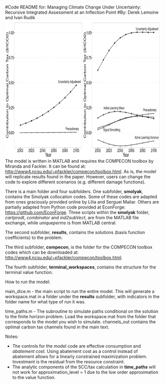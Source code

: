 #Code README for: Managing Climate Change Under Uncertainty: Recursive Integrated Assessment at an Inflection Point
#By: Derek Lemoine and Ivan Rudik
<a href="url"><img src="https://github.com/irudik/dynamic-stochastic-dice/blob/master/readme_figure.png" align="left" height="450" width="900" ></a>

The model is written in MATLAB and requires the COMPECON toolbox by Miranda and Fackler. It can be found at: http://www4.ncsu.edu/~pfackler/compecon/toolbox.html. As is, the model will replicate results found in the paper. However, users can change the code to explore different scenarios (e.g. different damage functions).

There is a main folder and four subfolders. One subfolder, **smolyak**, contains the Smolyak collocation codes. Some of these codes are adapted from ones graciously provided online by Lilia and Serguei Maliar. Others are partially adapted from Python code provided at EconForge: https://github.com/EconForge. Three scripts within the **smolyak** folder, *cartprodt*, *combinator* and *ind2subVect*, are from the MATLAB file exchange, while *uniqueperms* is from MATLAB central.

The second subfolder, **results**, contains the solutions (basis function coefficients) to the problem.

The third subfolder, **compecon**, is the folder for the COMPECON toolbox codes which can be downloaded at: http://www4.ncsu.edu/~pfackler/compecon/toolbox.html.

The fourth subfolder, **terminal_workspaces**, contains the structure for the terminal value function.

How to run the model:

main_dice.m - the main script to run the entire model. This will generate a workspace.mat in a folder under the **results** subfolder, with indicators in the folder name for what type of run it was.

time_paths.m - The subroutine to simulate paths conditional on the solution to the finite horizon problem. Load the workspace.mat from the folder that corresponds to the model you wish to simulate. channels_out contains the optimal carbon tax channels found in the main text.

Notes:
- The controls for the model code are effective consumption and *abatement cost*. Using abatement cost as a control instead of abatement allows for a linearly constrained maximization problem. Investment is the residual from the resource constraint.
- The analytic components of the SCC/tax calculation in **time_paths** will not work for approximation_level = 1 due to the low order approximation to the value function.
